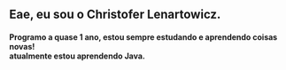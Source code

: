 ## Eae, eu sou o Christofer Lenartowicz.

#### Programo a quase 1 ano, estou sempre estudando e aprendendo coisas novas!<br>atualmente estou aprendendo Java.
